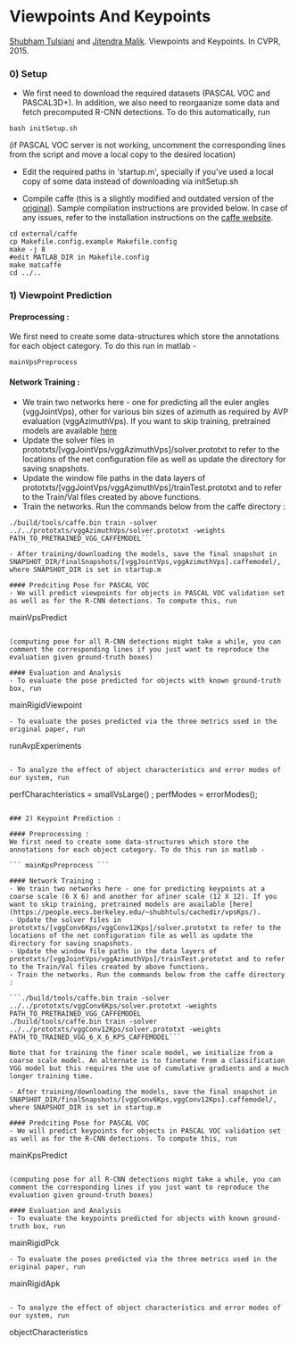 # Viewpoints And Keypoints

[Shubham Tulsiani](http://cs.berkeley.edu/~shubhtuls) and [Jitendra Malik](http://cs.berkeley.edu/~malik). Viewpoints and Keypoints. In CVPR, 2015.

### 0) Setup
- We first need to download the required datasets (PASCAL VOC and PASCAL3D+). In addition, we also need to reorgaanize some data and fetch precomputed R-CNN detections. To do this automatically, run

```bash initSetup.sh```

(if PASCAL VOC server is not working, uncomment the corresponding lines from the script and move a local copy to the desired location)

- Edit the required paths in 'startup.m', specially if you've used a local copy of some data instead of downloading via initSetup.sh

- Compile caffe (this is a slightly modified and outdated version of the [original](http://caffe.berkeleyvision.org/)). Sample compilation instructions are provided below. In case of any issues, refer to the installation instructions on the [caffe website](http://caffe.berkeleyvision.org/).

```
cd external/caffe
cp Makefile.config.example Makefile.config
make -j 8
#edit MATLAB_DIR in Makefile.config
make matcaffe
cd ../..
```


### 1) Viewpoint Prediction

#### Preprocessing :
We first need to create some data-structures which store the annotations for each object category. To do this run in matlab -

``` mainVpsPreprocess ```
#### Network Training : 
- We train two networks here - one for predicting all the euler angles (vggJointVps), other for various bin sizes of azimuth as required by AVP evaluation (vggAzimuthVps). If you want to skip training, pretrained models are available [here](https://people.eecs.berkeley.edu/~shubhtuls/cachedir/vpsKps/)
- Update the solver files in prototxts/[vggJointVps/vggAzimuthVps]/solver.prototxt to refer to the locations of the net configuration file as well as update the directory for saving snapshots.
- Update the window file paths in the data layers of  prototxts/[vggJointVps/vggAzimuthVps]/trainTest.prototxt and to refer to the Train/Val files created by above functions.
- Train the networks. Run the commands below from the caffe directory :

```./build/tools/caffe.bin train -solver ../../prototxts/vggJointVps/solver.prototxt -weights PATH_TO_PRETRAINED_VGG_CAFFEMODEL
./build/tools/caffe.bin train -solver ../../prototxts/vggAzimuthVps/solver.prototxt -weights PATH_TO_PRETRAINED_VGG_CAFFEMODEL```

- After training/downloading the models, save the final snapshot in SNAPSHOT_DIR/finalSnapshots/[vggJointVps,vggAzimuthVps].caffemodel/, where SNAPSHOT_DIR is set in startup.m

#### Predciting Pose for PASCAL VOC
- We will predict viewpoints for objects in PASCAL VOC validation set as well as for the R-CNN detections. To compute this, run

```
mainVpsPredict
```

(computing pose for all R-CNN detections might take a while, you can comment the corresponding lines if you just want to reproduce the evaluation given ground-truth boxes)

#### Evaluation and Analysis
- To evaluate the pose predicted for objects with known ground-truth box, run 

```
mainRigidViewpoint
```
- To evaluate the poses predicted via the three metrics used in the original paper, run

```
runAvpExperiments
```

- To analyze the effect of object characteristics and error modes of our system, run 

```
perfCharachteristics = smallVsLarge() ;
perfModes = errorModes();
```

### 2) Keypoint Prediction :

#### Preprocessing :
We first need to create some data-structures which store the annotations for each object category. To do this run in matlab -

``` mainKpsPreprocess ```

#### Network Training : 
- We train two networks here - one for predicting keypoints at a coarse scale (6 X 6) and another for afiner scale (12 X 12). If you want to skip training, pretrained models are available [here](https://people.eecs.berkeley.edu/~shubhtuls/cachedir/vpsKps/).
- Update the solver files in prototxts/[vggConv6Kps/vggConv12Kps]/solver.prototxt to refer to the locations of the net configuration file as well as update the directory for saving snapshots.
- Update the window file paths in the data layers of  prototxts/[vggJointVps/vggAzimuthVps]/trainTest.prototxt and to refer to the Train/Val files created by above functions.
- Train the networks. Run the commands below from the caffe directory :

```./build/tools/caffe.bin train -solver ../../prototxts/vggConv6Kps/solver.prototxt -weights PATH_TO_PRETRAINED_VGG_CAFFEMODEL
./build/tools/caffe.bin train -solver ../../prototxts/vggConv12Kps/solver.prototxt -weights PATH_TO_TRAINED_VGG_6_X_6_KPS_CAFFEMODEL```

Note that for training the finer scale model, we initialize from a coarse scale model. An alternate is to finetune from a classification VGG model but this requires the use of cumulative gradients and a much longer training time.

- After training/downloading the models, save the final snapshot in SNAPSHOT_DIR/finalSnapshots/[vggConv6Kps,vggConv12Kps].caffemodel/, where SNAPSHOT_DIR is set in startup.m

#### Predciting Pose for PASCAL VOC
- We will predict keypoints for objects in PASCAL VOC validation set as well as for the R-CNN detections. To compute this, run

```
mainKpsPredict
```

(computing pose for all R-CNN detections might take a while, you can comment the corresponding lines if you just want to reproduce the evaluation given ground-truth boxes)

#### Evaluation and Analysis
- To evaluate the keypoints predicted for objects with known ground-truth box, run 

```
mainRigidPck
```
- To evaluate the poses predicted via the three metrics used in the original paper, run

```
mainRigidApk
```

- To analyze the effect of object characteristics and error modes of our system, run 

```
objectCharacteristics
```
